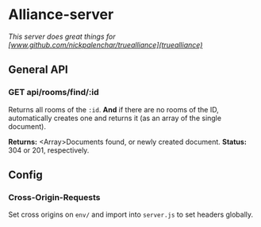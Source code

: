 # Alliance-server
_This server does great things for [www.github.com/nickpalenchar/truealliance](truealliance)_

## General API

### GET api/rooms/find/:id

Returns all rooms of the `:id`. **And** if there are no rooms of the ID, automatically creates one and returns it (as an array of the single document).

**Returns:** \<Array\>Documents found, or newly created document.
**Status:** 304 or 201, respectively.


## Config

### Cross-Origin-Requests
Set cross origins on `env/` and import into `server.js` to set headers globally.

